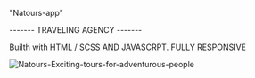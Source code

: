 "Natours-app" 

------- TRAVELING AGENCY -------

Builth with HTML / SCSS AND JAVASCRPT. FULLY RESPONSIVE

![Natours-Exciting-tours-for-adventurous-people](https://user-images.githubusercontent.com/79769638/156221031-19ce680e-4b8b-4afa-ae2c-cbe3b8674cd7.png)
